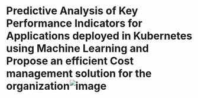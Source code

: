 # Predictive Analysis of Key Performance Indicators for Applications deployed in Kubernetes using Machine Learning and Propose an efficient Cost management solution for the organization![image](https://user-images.githubusercontent.com/32352110/147632841-530a3310-6a96-4471-b9e4-837d19a05d7d.png)


